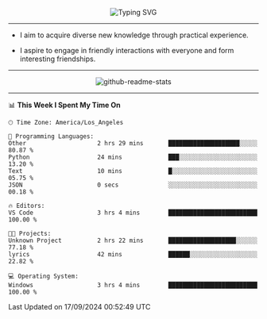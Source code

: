 <p align="center">
  <img src="https://readme-typing-svg.demolab.com?font=Fira+Code&weight=500&size=32&duration=2500&pause=1600&center=true&vCenter=true&random=false&width=1024&height=64&lines=Hi+there+%F0%9F%91%8B;I'm+delighted+you+could+make+it+here+%F0%9F%8E%89;I'm+Harry%2C+a+college+student+still+finding+my+way" alt="Typing SVG" />
</p>


---


- I aim to acquire diverse new knowledge through practical experience.

- I aspire to engage in friendly interactions with everyone and form interesting friendships.


---


<p align="center">
  <img src="https://github-readme-stats.vercel.app/api?username=Harry-Jing&show_icons=true" alt="github-readme-stats"/>
</p>


---

<!--START_SECTION:waka-->
📊 **This Week I Spent My Time On** 

```text
🕑︎ Time Zone: America/Los_Angeles

💬 Programming Languages: 
Other                    2 hrs 29 mins       ████████████████████░░░░░   80.87 % 
Python                   24 mins             ███░░░░░░░░░░░░░░░░░░░░░░   13.20 % 
Text                     10 mins             █░░░░░░░░░░░░░░░░░░░░░░░░   05.75 % 
JSON                     0 secs              ░░░░░░░░░░░░░░░░░░░░░░░░░   00.18 % 

🔥 Editors: 
VS Code                  3 hrs 4 mins        █████████████████████████   100.00 % 

🐱‍💻 Projects: 
Unknown Project          2 hrs 22 mins       ███████████████████░░░░░░   77.18 % 
lyrics                   42 mins             ██████░░░░░░░░░░░░░░░░░░░   22.82 % 

💻 Operating System: 
Windows                  3 hrs 4 mins        █████████████████████████   100.00 % 
```


 Last Updated on 17/09/2024 00:52:49 UTC
<!--END_SECTION:waka-->

